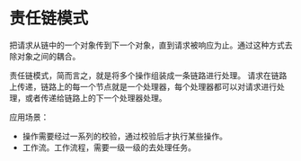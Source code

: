 # 责任链模式

把请求从链中的一个对象传到下一个对象，直到请求被响应为止。通过这种方式去除对象之间的耦合。

责任链模式，简而言之，就是将多个操作组装成一条链路进行处理。
请求在链路上传递，链路上的每一个节点就是一个处理器，每个处理器都可以对请求进行处理，或者传递给链路上的下一个处理器处理。

应用场景：

- 操作需要经过一系列的校验，通过校验后才执行某些操作。
- 工作流。工作流程，需要一级一级的去处理任务。
